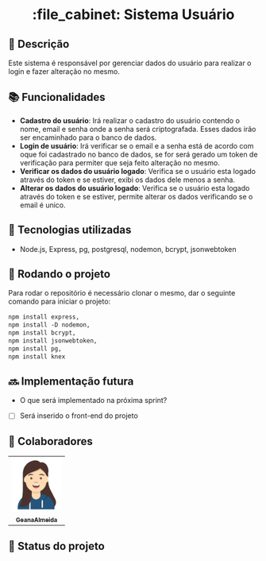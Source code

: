 <h1 align="center">:file_cabinet: Sistema Usuário</h1>

## :memo: Descrição
Este sistema é responsável por gerenciar dados do usuário para realizar o login e fazer alteração no mesmo.

## :books: Funcionalidades
* <b>Cadastro do usuário</b>: Irá realizar o cadastro do usuário contendo o nome, email e senha onde a senha será criptografada. Esses dados irão ser encaminhado para o banco de dados.
* <b>Login de usuário</b>: Irá verificar se o email e a senha está de acordo com oque foi cadastrado no banco de dados, se for será gerado um token de verificação para permiter que seja feito alteração no mesmo.
* <b>Verificar os dados do usuário logado</b>: Verifica se o usuário esta logado através do token e se estiver, exibi os dados dele menos a senha.
* <b>Alterar os dados do usuário logado</b>: Verifica se o usuário esta logado através do token e se estiver, permite alterar os dados verificando se o email é unico.
## :wrench: Tecnologias utilizadas
* Node.js, Express, pg, postgresql, nodemon, bcrypt, jsonwebtoken

## :rocket: Rodando o projeto
Para rodar o repositório é necessário clonar o mesmo, dar o seguinte comando para iniciar o projeto:
```
npm install express,
npm install -D nodemon,
npm install bcrypt,
npm install jsonwebtoken,
npm install pg,
npm install knex

```

## :soon: Implementação futura
* O que será implementado na próxima sprint?
*   [ ] Será inserido o front-end do projeto

## :handshake: Colaboradores
<table>
  <tr>
   <td align="center">
      <a href="http://github.com/Geana-Almeida">
        <img src="Avatar.png" width="100px;" alt="Foto de Tati Alves no GitHub"/><br>
        <sub>
          <b>GeanaAlmeida</b>
        </sub>
      </a>
    </td>
  </tr>
</table>

## :dart: Status do projeto
